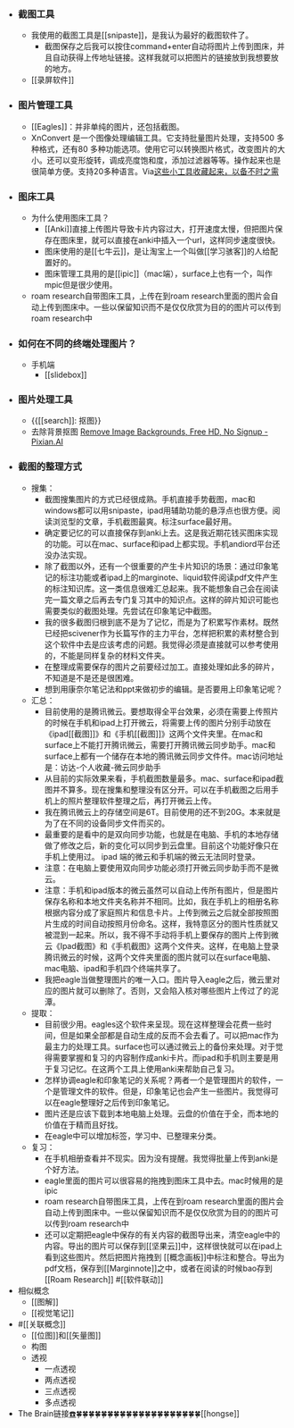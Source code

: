 - ### 截图工具
    - 我使用的截图工具是[[snipaste]]，是我认为最好的截图软件了。
        - 截图保存之后我可以按住command+enter自动将图片上传到图床，并且自动获得上传地址链接。这样我就可以把图片的链接放到我想要放的地方。
    - [[录屏软件]]
- ###  图片管理工具
    - [[Eagles]]：并非单纯的图片，还包括截图。
    - XnConvert 是一个图像处理编辑工具。它支持批量图片处理，支持500 多种格式，还有80 多种功能选项。使用它可以转换图片格式，改变图片的大小。还可以变形旋转，调成亮度饱和度，添加过滤器等等。操作起来也是很简单方便。支持20多种语言。Via[这些小工具收藏起来，以备不时之需](https://mp.weixin.qq.com/s?__biz=MzIzMzE4NTk3OA==&mid=2651264032&idx=1&sn=ee70f6f832cd48b160e12bcf6eea76c1&chksm=f37ac3f5c40d4ae33345943bf7d12fa407312d3c12fea2ff724d759814a4d63ac82c35b06ab4&mpshare=1&scene=1&srcid=0812MWehOc6bDlNAPunNi3vz&sharer_sharetime=1660269906588&sharer_shareid=c51b7b13a0b085484bc7a81d87b76e86#rd)
- ### 图床工具
    - 为什么使用图床工具？
        - [[Anki]]直接上传图片导致卡片内容过大，打开速度太慢，但把图片保存在图床里，就可以直接在anki中插入一个url，这样同步速度很快。
        - 图床使用的是[[七牛云]]，是让淘宝上一个叫做[[学习骇客]]的人给配置好的。
        - 图床管理工具用的是[[ipic]]（mac端），surface上也有一个，叫作mpic但是很少使用。
    - roam research自带图床工具，上传在到roam research里面的图片会自动上传到图床中。一些以保留知识而不是仅仅欣赏为目的的图片可以传到roam research中
- ### 如何在不同的终端处理图片？
    - 手机端
        - [[slidebox]]
- ### 图片处理工具
    - {{[[search]]: 抠图}}
    - 去除背景抠图 [Remove Image Backgrounds, Free HD, No Signup - Pixian.AI](https://pixian.ai/)
- ### 截图的整理方式
    - 搜集：
        - 截图搜集图片的方式已经很成熟。手机直接手势截图，mac和windows都可以用snipaste，ipad用辅助功能的悬浮点也很方便。阅读浏览型的文章，手机截图最爽。标注surface最好用。
        - 确定要记忆的可以直接保存到anki上去。这是我近期花钱买图床实现的功能。可以在mac、surface和ipad上都实现。手机andiord平台还没办法实现。
        - 除了截图以外，还有一个很重要的产生卡片知识的场景：通过印象笔记的标注功能或者ipad上的marginote、liquid软件阅读pdf文件产生的标注知识库。这一类信息很难汇总起来。我不能想象自己会在阅读完一篇文章之后再去专门复习其中的知识点。这样的碎片知识可能也需要类似的截图处理。先尝试在印象笔记中截图。
        - 我的很多截图归根到底不是为了记忆，而是为了积累写作素材。既然已经把scivener作为长篇写作的主力平台，怎样把积累的素材整合到这个软件中去是应该考虑的问题。我觉得必须是直接就可以参考使用的，不能是同样复杂的材料文件夹。
        - 在整理成需要保存的图片之前要经过加工。直接处理如此多的碎片，不知道是不是还是很困难。
        - 想到用康奈尔笔记法和ppt来做初步的编辑。是否要用上印象笔记呢？
    - 汇总：
        - 目前使用的是腾讯微云。要想取得全平台效果，必须在需要上传照片的时候在手机和ipad上打开微云，将需要上传的图片分别手动放在《ipad[[截图]]》和《手机[[截图]]》这两个文件夹里。在mac和surface上不能打开腾讯微云，需要打开腾讯微云同步助手。mac和surface上都有一个储存在本地的腾讯微云同步文件件。mac访问地址是：访达-个人收藏-微云同步助手
        - 从目前的实际效果来看，手机截图数量最多。mac、surface和ipad截图并不算多。现在搜集和整理没有区分开。可以在手机截图之后用手机上的照片整理软件整理之后，再打开微云上传。
        - 我在腾讯微云上的存储空间是6T。目前使用的还不到20G。本来就是为了在不同的设备同步文件而买的。
        - 最重要的是看中的是双向同步功能，也就是在电脑、手机的本地存储做了修改之后，新的变化可以同步到云盘里。目前这个功能好像只在手机上使用过。 ipad 端的微云和手机端的微云无法同时登录。
        - 注意：在电脑上要使用双向同步功能必须打开微云同步助手而不是微云。
        - 注意：手机和ipad版本的微云虽然可以自动上传所有图片，但是图片保存名称和本地文件夹名称并不相同。比如，我在手机上的相册名称根据内容分成了家庭照片和信息卡片。上传到微云之后就全部按照图片生成的时间自动按照月份命名。这样，我特意区分的图片性质就又被混到一起来。所以，我不得不手动将手机上要保存的图片上传到微云《Ipad截图》和《手机截图》这两个文件夹。这样，在电脑上登录腾讯微云的时候，这两个文件夹里面的图片就可以在surface电脑、mac电脑、ipad和手机四个终端共享了。
        - 我把eagle当做整理图片的唯一入口。图片导入eagle之后，微云里对应的图片就可以删除了。否则，又会陷入核对哪些图片上传过了的泥潭。
    - 提取：
        - 目前很少用。eagles这个软件来呈现。现在这样整理会花费一些时间，但是如果全部都是自动生成的反而不会去看了。可以把mac作为最主力的处理工具。surface也可以通过微云上的备份来处理。对于觉得需要掌握和复习的内容制作成anki卡片。而ipad和手机则主要是用于复习记忆。在这两个工具上使用anki来帮助自己复习。
        - 怎样协调eagle和印象笔记的关系呢？两者一个是管理图片的软件，一个是管理文件的软件。但是，印象笔记也会产生一些图片。我觉得可以在eagle整理好之后传到印象笔记。
        - 图片还是应该下载到本地电脑上处理。云盘的价值在于全，而本地的价值在于精而且好找。
        - 在eagle中可以增加标签，学习中、已整理来分类。
    - 复习：
        - 在手机相册查看并不现实。因为没有提醒。我觉得批量上传到anki是个好方法。
        - eagle里面的图片可以很容易的拖拽到图床工具中去。mac时候用的是ipic
        - roam research自带图床工具，上传在到roam research里面的图片会自动上传到图床中。一些以保留知识而不是仅仅欣赏为目的的图片可以传到roam research中
        - 还可以定期把eagle中保存的有关内容的截图导出来，清空eagle中的内容。导出的图片可以保存到[[坚果云]]中，这样很快就可以在ipad上看到这些图片。然后把图片拖拽到 [[概念画板]]中标注和整合。导出为pdf文档，保存到[[Marginnote]]之中，或者在阅读的时候bao存到[[Roam Research]] #[[软件联动]]
- 相似概念
    - [[图解]]
    - [[视觉笔记]]
- #[[关联概念]]
    - [[位图]]和[[矢量图]]
    - 构图
    - 透视
        - 一点透视
        - 两点透视
        - 三点透视
        - 多点透视
- The Brain链接[☎️](brain://api.thebrain.com/g7PXu0IyM0ucARb24SvxiA/uKc6LvvN30uQK-ctqiPqGw/%E5%9B%BE%E7%89%87)🍀🍀🍀🍀🍀🍀🍀🍀🍀🍀🍀🍀🍀🍀🍀🍀🍀🍀🍀🍀[[hongse]]
